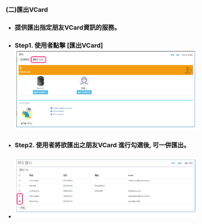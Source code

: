 ### \(二\)匯出VCard

* ### 提供匯出指定朋友VCard資訊的服務。
* ### Step1. 使用者點擊 \[匯出VCard\]![](/assets/export_friend_01.png)
* ### Step2. 使用者將欲匯出之朋友VCard 進行勾選後, 可一併匯出。
* ### ![](/assets/friend_export02.png)



